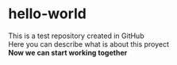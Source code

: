 hello-world
===========

This is a test repository created in GitHub <br>
Here you can describe what is about this proyect <br>
<b> Now we can start working together <b>
